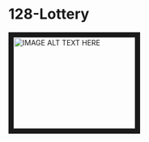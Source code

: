 # 128-Lottery
<a href="http://www.youtube.com/watch?feature=player_embedded&v=3RkYCWNILTQ
" target="_blank"><img src="https://i.ytimg.com/vi_webp/3RkYCWNILTQ/sddefault.webp" 
alt="IMAGE ALT TEXT HERE" width="240" height="180" border="10" /></a>
